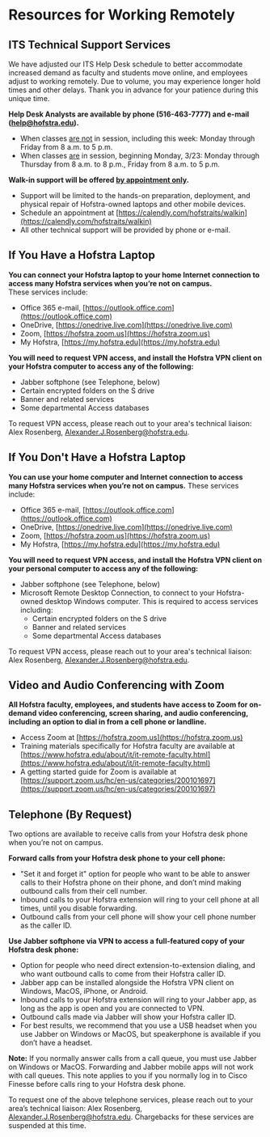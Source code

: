 # Resources for Working Remotely

## ITS Technical Support Services

We have adjusted our ITS Help Desk schedule to better accommodate increased demand as faculty and students move online, and employees adjust to working remotely. Due to volume, you may experience longer hold times and other delays. Thank you in advance for your patience during this unique time.

**Help Desk Analysts are available by phone (516-463-7777) and e-mail ([help@hofstra.edu](mailto:help@hofstra.edu)).**
- When classes <u>are not</u> in session, including this week: Monday through Friday from 8 a.m. to 5 p.m.
- When classes <u>are</u> in session, beginning Monday, 3/23: Monday through Thursday from 8 a.m. to 8 p.m., Friday from 8 a.m. to 5 p.m.

**Walk-in support will be offered <u>by appointment only</u>.**
- Support will be limited to the hands-on preparation, deployment, and physical repair of Hofstra-owned laptops and other mobile devices.
- Schedule an appointment at [https://calendly.com/hofstraits/walkin](https://calendly.com/hofstraits/walkin)
- All other technical support will be provided by phone or e-mail.

## If You Have a Hofstra Laptop

**You can connect your Hofstra laptop to your home Internet connection to access many Hofstra services when you’re not on campus.**<br>
These services include:
- Office 365 e-mail, [https://outlook.office.com](https://outlook.office.com)
- OneDrive, [https://onedrive.live.com](https://onedrive.live.com)
- Zoom, [https://hofstra.zoom.us](https://hofstra.zoom.us)
- My Hofstra, [https://my.hofstra.edu](https://my.hofstra.edu)

**You will need to request VPN access, and install the Hofstra VPN client on your Hofstra computer to access any of the following:**
- Jabber softphone (see Telephone, below)
- Certain encrypted folders on the S drive
- Banner and related services
- Some departmental Access databases

To request VPN access, please reach out to your area's technical liaison: Alex Rosenberg, Alexander.J.Rosenberg@hofstra.edu.

## If You Don't Have a Hofstra Laptop

**You can use your home computer and Internet connection to access many Hofstra services when you’re not on campus.**
These services include:
- Office 365 e-mail, [https://outlook.office.com](https://outlook.office.com)
- OneDrive, [https://onedrive.live.com](https://onedrive.live.com)
- Zoom, [https://hofstra.zoom.us](https://hofstra.zoom.us)
- My Hofstra, [https://my.hofstra.edu](https://my.hofstra.edu)

**You will need to request VPN access, and install the Hofstra VPN client on your personal computer to access any of the following:**
- Jabber softphone (see Telephone, below)
- Microsoft Remote Desktop Connection, to connect to your Hofstra-owned desktop Windows computer. This is required to access services including:
    - Certain encrypted folders on the S drive
    - Banner and related services
    - Some departmental Access databases

To request VPN access, please reach out to your area's technical liaison: Alex Rosenberg, Alexander.J.Rosenberg@hofstra.edu.

## Video and Audio Conferencing with Zoom

**All Hofstra faculty, employees, and students have access to Zoom for on-demand video conferencing, screen sharing, and audio conferencing, including an option to dial in from a cell phone or landline.**
- Access Zoom at [https://hofstra.zoom.us](https://hofstra.zoom.us)
- Training materials specifically for Hofstra faculty are available at [https://www.hofstra.edu/about/it/it-remote-faculty.html](https://www.hofstra.edu/about/it/it-remote-faculty.html)
- A getting started guide for Zoom is available at [https://support.zoom.us/hc/en-us/categories/200101697](https://support.zoom.us/hc/en-us/categories/200101697)

## Telephone (By Request)

Two options are available to receive calls from your Hofstra desk phone when you’re not on campus.

**Forward calls from your Hofstra desk phone to your cell phone:**
- "Set it and forget it" option for people who want to be able to answer calls to their Hofstra phone on their phone, and don’t mind making outbound calls from their cell number.
- Inbound calls to your Hofstra extension will ring to your cell phone at all times, until you disable forwarding.
- Outbound calls from your cell phone will show your cell phone number as the caller ID.

**Use Jabber softphone via VPN to access a full-featured copy of your Hofstra desk phone:**
- Option for people who need direct extension-to-extension dialing, and who want outbound calls to come from their Hofstra caller ID.
- Jabber app can be installed alongside the Hofstra VPN client on Windows, MacOS, iPhone, or Android.
- Inbound calls to your Hofstra extension will ring to your Jabber app, as long as the app is open and you are connected to VPN.
- Outbound calls made via Jabber will show your Hofstra caller ID.
- For best results, we recommend that you use a USB headset when you use Jabber on Windows or MacOS, but speakerphone is available if you don’t have a headset.

**Note:** If you normally answer calls from a call queue, you must use Jabber on Windows or MacOS. Forwarding and Jabber mobile apps will not work with call queues. This note applies to you if you normally log in to Cisco Finesse before calls ring to your Hofstra desk phone.

To request one of the above telephone services, please reach out to your area’s technical liaison: Alex Rosenberg, Alexander.J.Rosenberg@hofstra.edu. Chargebacks for these services are suspended at this time.

